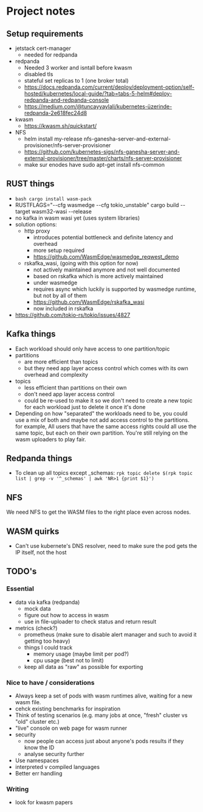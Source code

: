 # Project notes
## Setup requirements
- jetstack cert-manager
    - needed for redpanda
- redpanda 
    - Needed 3 worker and isntall before kwasm
    - disabled tls
    - stateful set replicas to 1 (one broker total)
    - https://docs.redpanda.com/current/deploy/deployment-option/self-hosted/kubernetes/local-guide/?tab=tabs-5-helm#deploy-redpanda-and-redpanda-console
    - https://medium.com/@tuncayyaylali/kubernetes-üzerinde-redpanda-2e618fec24d8
- kwasm 
    - https://kwasm.sh/quickstart/
- NFS
    - helm install my-release nfs-ganesha-server-and-external-provisioner/nfs-server-provisioner
    - https://github.com/kubernetes-sigs/nfs-ganesha-server-and-external-provisioner/tree/master/charts/nfs-server-provisioner
    - make sur enodes have sudo apt-get install nfs-common

## RUST things
- ```bash cargo install wasm-pack```
- RUSTFLAGS="--cfg wasmedge --cfg tokio_unstable" cargo build --target wasm32-wasi --release    
- no kafka in wasm wasi yet (uses system libraries)
- solution options:
     - http proxy
        - introduces potential bottleneck and definite latency and overhead
        - more setup required
        - https://github.com/WasmEdge/wasmedge_reqwest_demo
     - rskafka_wasi, (going with this option for now)
        - not actively maintained anymore and not well documented
        - based on rskafka which is more actively maintained
        - under wasmedge
        - requires async which luckily is supported by wasmedge runtime, but not by all of them
        - https://github.com/WasmEdge/rskafka_wasi
        - now included in rskafka
- https://github.com/tokio-rs/tokio/issues/4827

## Kafka things
- Each workload should only have access to one partition/topic
- partitions
    - are more efficient than topics
    - but they need app layer access control which comes with its own overhead and complexity
- topics
    - less efficient than partitions on their own
    - don't need app layer access control
    - could be re-used to make it so we don't need to create a new topic for each workload just to delete it once it's done
- Depending on how "separated" the workloads need to be, you could use a mix of both and maybe not add access control to the partitions. for example, All users that have the same access rights could all use the same topic, but each on their own partition. You're still relying on the wasm uploaders to play fair.

## Redpanda things
- To clean up all topics except _schemas: ```rpk topic delete $(rpk topic list | grep -v '^_schemas' | awk 'NR>1 {print $1}')```

## NFS
We need NFS to get the WASM files to the right place even across nodes.

## WASM quirks
- Can't use kubernete's DNS resolver, need to make sure the pod gets the IP itself, not the host

## TODO's
### Essential
- data via kafka (redpanda)
    - mock data
    - figure out how to access in wasm
    - use in file-uploader to check status and return result
- metrics (check?)
    - prometheus (make sure to disable alert manager and such to avoid it getting too heavy)
    - things I could track
        - memory usage (maybe limit per pod?)
        - cpu usage (best not to limit)
    - keep all data as "raw" as possible for exporting

### Nice to have / considerations
- Always keep a set of pods with wasm runtimes alive, waiting for a new wasm file.
- cehck existing benchmarks for inspiration
- Think of testing scenarios (e.g. many jobs at once, "fresh" cluster vs "old" cluster etc.)
- "live" console on web page for wasm runner
- security
    - now people can access just about anyone's pods results if they know the ID
    - analyse security further
- Use namespaces
- interpreted v compiled languages
- Better err handling

### Writing
- look for kwasm papers
